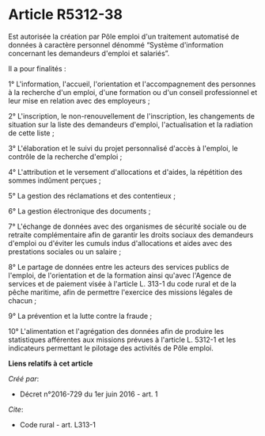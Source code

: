 # Article R5312-38

Est autorisée la création par Pôle emploi d'un traitement automatisé de données à caractère personnel dénommé “Système
d'information concernant les demandeurs d'emploi et salariés”.

Il a pour finalités :

1° L'information, l'accueil, l'orientation et l'accompagnement des personnes à la recherche d'un emploi, d'une formation ou
d'un conseil professionnel et leur mise en relation avec des employeurs ;

2° L'inscription, le non-renouvellement de l'inscription, les changements de situation sur la liste des demandeurs d'emploi,
l'actualisation et la radiation de cette liste ;

3° L'élaboration et le suivi du projet personnalisé d'accès à l'emploi, le contrôle de la recherche d'emploi ;

4° L'attribution et le versement d'allocations et d'aides, la répétition des sommes indûment perçues ;

5° La gestion des réclamations et des contentieux ;

6° La gestion électronique des documents ;

7° L'échange de données avec des organismes de sécurité sociale ou de retraite complémentaire afin de garantir les droits
sociaux des demandeurs d'emploi ou d'éviter les cumuls indus d'allocations et aides avec des prestations sociales ou un
salaire ;

8° Le partage de données entre les acteurs des services publics de l'emploi, de l'orientation et de la formation ainsi
qu'avec l'Agence de services et de paiement visée à l'article L. 313-1 du code rural et de la pêche maritime, afin de
permettre l'exercice des missions légales de chacun ;

9° La prévention et la lutte contre la fraude ;

10° L'alimentation et l'agrégation des données afin de produire les statistiques afférentes aux missions prévues à l'article
L. 5312-1 et les indicateurs permettant le pilotage des activités de Pôle emploi.

**Liens relatifs à cet article**

_Créé par_:

  - Décret n°2016-729 du 1er juin 2016 - art. 1

_Cite_:

  - Code rural - art. L313-1
